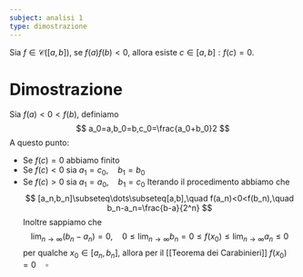 ```yaml
---
subject: analisi 1
type: dimostrazione
---
```

Sia $f\in\mathcal{C}([a,b])$, se $f(a)f(b)<0$, allora esiste $c\in[a,b]:f(c)=0$.
# Dimostrazione
Sia $f(a)<0<f(b)$, definiamo
$$
a_0=a,b_0=b,c_0=\frac{a_0+b_0}2
$$
A questo punto:
* Se $f(c)=0$ abbiamo finito
* Se $f(c)<0$ sia $a_1=c_0,\quad b_1=b_0$
* Se $f(c)>0$ sia $a_1=a_0,\quad b_1=c_0$
Iterando il procedimento abbiamo che
$$
[a_n,b_n]\subseteq\dots\subseteq[a,b],\quad f(a_n)<0<f(b_n),\quad b_n-a_n=\frac{b-a}{2^n}
$$
Inoltre sappiamo che
$$
\lim_{n\to\infty}(b_n-a_n)=0, \quad 0\le\lim_{n\to\infty}b_n=0\le f(x_0)\le\lim_{n\to\infty}a_n\le0
$$
per qualche $x_0\in[a_n,b_n]$, allora per il [[Teorema dei Carabinieri]] $f(x_0)=0\quad\square$